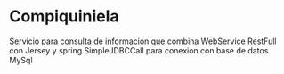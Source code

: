 # Compiquiniela
Servicio para consulta de informacion que combina WebService RestFull con Jersey y spring SimpleJDBCCall para conexion con base de datos MySql

